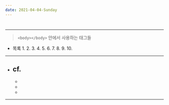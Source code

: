 ```yaml
---
date: 2021-04-04-Sunday
---
```


# 

##
<!-- 
---
> `<head></head>` 안에서 사용하는 태그들 -->

---
> `<body></body>` 안에서 사용하는 태그들
- 목록 
	1.
	2.
	3.
	4.
	5.
	6.
	7.
	8.
	9.
	10.

---
- cf.
  - 
	-
	-
	-

---